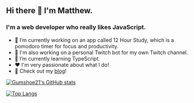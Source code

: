 ## Hi there 👋 I'm Matthew.

### I'm a web developer who really likes JavaScript.

- 🔭 I’m currently working on an app called 12 Hour Study, which is a pomodoro timer for focus and productivity.
- 🔭 I'm also working on a personal Twitch bot for my own Twitch channel.
- 🌱 I’m currently learning TypeScript.
- ❤️ I'm very passionate about what I do!
- 📝 Check out my [blog](https://blog.gumshoe.dev)!

[![Gumshoe21's GitHub stats](https://github-readme-stats.vercel.app/api?username=gumshoe21&show_icons=true&hide_border=true&theme=dark)](https://github.com/gumshoe21/github-readme-stats)

[![Top Langs](https://github-readme-stats.vercel.app/api/top-langs/?username=gumshoe21&layout=compact&theme=dark)](https://github.com/gumshoe21/github-readme-stats)

